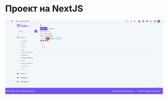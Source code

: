 # Проект на NextJS

![image](https://github.com/Alekseyshing/projectNextJS/blob/main/styles/top-app.gif)
